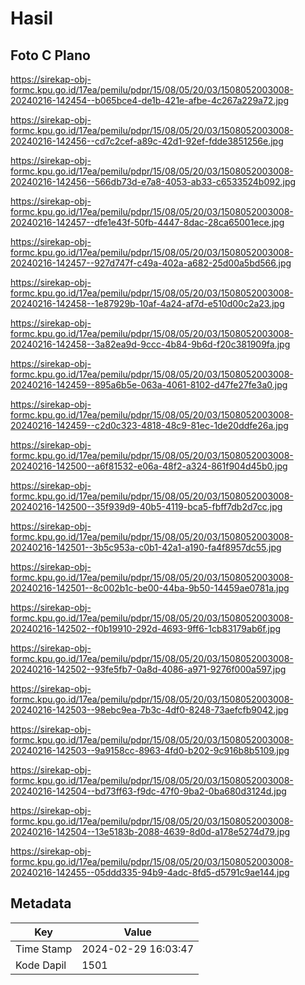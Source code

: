 # Hasil

## Foto C Plano

https://sirekap-obj-formc.kpu.go.id/17ea/pemilu/pdpr/15/08/05/20/03/1508052003008-20240216-142454--b065bce4-de1b-421e-afbe-4c267a229a72.jpg

https://sirekap-obj-formc.kpu.go.id/17ea/pemilu/pdpr/15/08/05/20/03/1508052003008-20240216-142456--cd7c2cef-a89c-42d1-92ef-fdde3851256e.jpg

https://sirekap-obj-formc.kpu.go.id/17ea/pemilu/pdpr/15/08/05/20/03/1508052003008-20240216-142456--566db73d-e7a8-4053-ab33-c6533524b092.jpg

https://sirekap-obj-formc.kpu.go.id/17ea/pemilu/pdpr/15/08/05/20/03/1508052003008-20240216-142457--dfe1e43f-50fb-4447-8dac-28ca65001ece.jpg

https://sirekap-obj-formc.kpu.go.id/17ea/pemilu/pdpr/15/08/05/20/03/1508052003008-20240216-142457--927d747f-c49a-402a-a682-25d00a5bd566.jpg

https://sirekap-obj-formc.kpu.go.id/17ea/pemilu/pdpr/15/08/05/20/03/1508052003008-20240216-142458--1e87929b-10af-4a24-af7d-e510d00c2a23.jpg

https://sirekap-obj-formc.kpu.go.id/17ea/pemilu/pdpr/15/08/05/20/03/1508052003008-20240216-142458--3a82ea9d-9ccc-4b84-9b6d-f20c381909fa.jpg

https://sirekap-obj-formc.kpu.go.id/17ea/pemilu/pdpr/15/08/05/20/03/1508052003008-20240216-142459--895a6b5e-063a-4061-8102-d47fe27fe3a0.jpg

https://sirekap-obj-formc.kpu.go.id/17ea/pemilu/pdpr/15/08/05/20/03/1508052003008-20240216-142459--c2d0c323-4818-48c9-81ec-1de20ddfe26a.jpg

https://sirekap-obj-formc.kpu.go.id/17ea/pemilu/pdpr/15/08/05/20/03/1508052003008-20240216-142500--a6f81532-e06a-48f2-a324-861f904d45b0.jpg

https://sirekap-obj-formc.kpu.go.id/17ea/pemilu/pdpr/15/08/05/20/03/1508052003008-20240216-142500--35f939d9-40b5-4119-bca5-fbff7db2d7cc.jpg

https://sirekap-obj-formc.kpu.go.id/17ea/pemilu/pdpr/15/08/05/20/03/1508052003008-20240216-142501--3b5c953a-c0b1-42a1-a190-fa4f8957dc55.jpg

https://sirekap-obj-formc.kpu.go.id/17ea/pemilu/pdpr/15/08/05/20/03/1508052003008-20240216-142501--8c002b1c-be00-44ba-9b50-14459ae0781a.jpg

https://sirekap-obj-formc.kpu.go.id/17ea/pemilu/pdpr/15/08/05/20/03/1508052003008-20240216-142502--f0b19910-292d-4693-9ff6-1cb83179ab6f.jpg

https://sirekap-obj-formc.kpu.go.id/17ea/pemilu/pdpr/15/08/05/20/03/1508052003008-20240216-142502--93fe5fb7-0a8d-4086-a971-9276f000a597.jpg

https://sirekap-obj-formc.kpu.go.id/17ea/pemilu/pdpr/15/08/05/20/03/1508052003008-20240216-142503--98ebc9ea-7b3c-4df0-8248-73aefcfb9042.jpg

https://sirekap-obj-formc.kpu.go.id/17ea/pemilu/pdpr/15/08/05/20/03/1508052003008-20240216-142503--9a9158cc-8963-4fd0-b202-9c916b8b5109.jpg

https://sirekap-obj-formc.kpu.go.id/17ea/pemilu/pdpr/15/08/05/20/03/1508052003008-20240216-142504--bd73ff63-f9dc-47f0-9ba2-0ba680d3124d.jpg

https://sirekap-obj-formc.kpu.go.id/17ea/pemilu/pdpr/15/08/05/20/03/1508052003008-20240216-142504--13e5183b-2088-4639-8d0d-a178e5274d79.jpg

https://sirekap-obj-formc.kpu.go.id/17ea/pemilu/pdpr/15/08/05/20/03/1508052003008-20240216-142455--05ddd335-94b9-4adc-8fd5-d5791c9ae144.jpg


## Metadata

| Key        | Value               |
| ---------- | ------------------- |
| Time Stamp | 2024-02-29 16:03:47 |
| Kode Dapil | 1501                |



